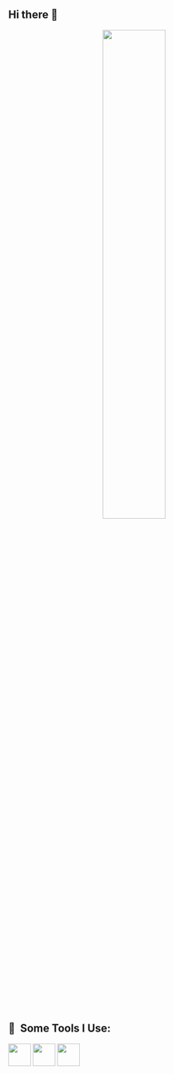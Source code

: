 ## Hi there 👋
<p align="center">
  <img src="https://capsule-render.vercel.app/api?type=rounded&height=300&color=00A8E7&text=Ashley%20Esau-nl-Data%20Professional&fontColor=000000" width="50%" />
</p>

  <h2> 🚀 &nbsp;Some Tools I Use: </h2>
<p align="left">

<img src="https://cdn.jsdelivr.net/gh/devicons/devicon@latest/icons/python/python-original.svg" width="45" height="45"/> 
<img src="https://cdn.jsdelivr.net/gh/devicons/devicon@latest/icons/docker/docker-original-wordmark.svg" width="45" height="45"/>          
<img src="https://cdn.jsdelivr.net/gh/devicons/devicon@latest/icons/kubernetes/kubernetes-original.svg" width="45" height="45"/>
</p>
